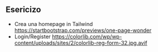 ## Esericizo
- Crea una homepage in Tailwind https://startbootstrap.com/previews/one-page-wonder
- Login/Register https://colorlib.com/wp/wp-content/uploads/sites/2/colorlib-reg-form-32.jpg.avif